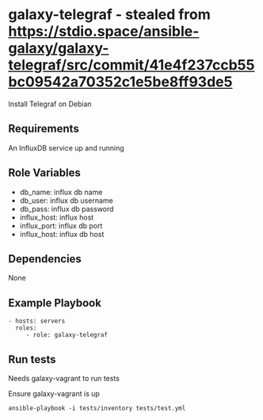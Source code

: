 galaxy-telegraf - stealed from https://stdio.space/ansible-galaxy/galaxy-telegraf/src/commit/41e4f237ccb55bc09542a70352c1e5be8ff93de5
===============

Install Telegraf on Debian

Requirements
------------

An InfluxDB service up and running

Role Variables
--------------

- db_name: influx db name
- db_user: influx db username
- db_pass: influx db password
- influx_host: influx host
- influx_port: influx db port
- influx_host: influx db host

Dependencies
------------

None

Example Playbook
----------------

    - hosts: servers
      roles:
         - role: galaxy-telegraf

Run tests
---------

Needs galaxy-vagrant to run tests

Ensure galaxy-vagrant is up

    ansible-playbook -i tests/inventory tests/test.yml
